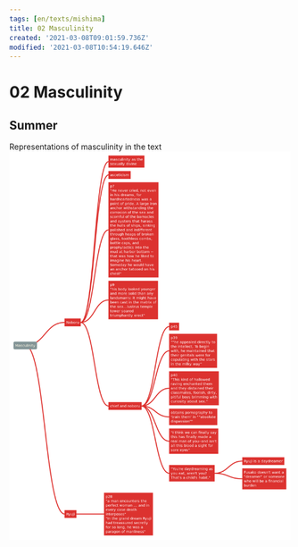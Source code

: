 ```yaml
---
tags: [en/texts/mishima]
title: 02 Masculinity
created: '2021-03-08T09:01:59.736Z'
modified: '2021-03-08T10:54:19.646Z'
---
```


# 02 Masculinity
## Summer
Representations of masculinity in the text
![svg](../maps/masculinity.svg)
